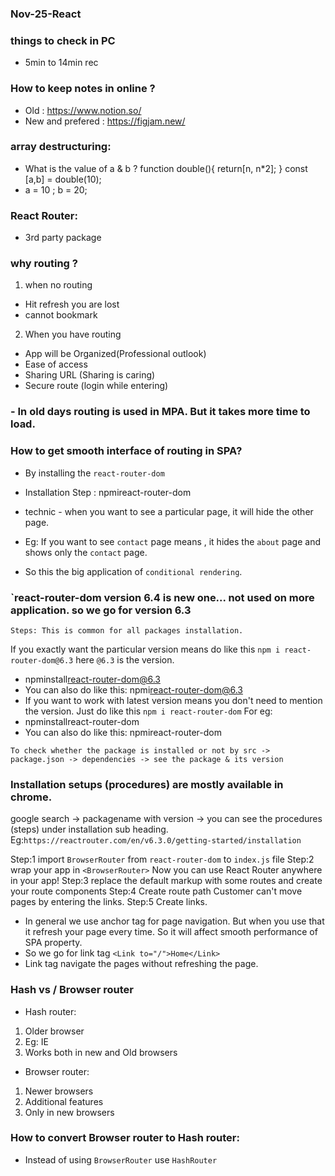 ### Nov-25-React

### things to check in PC

- 5min to 14min rec

### How to keep notes in online ?

- Old : https://www.notion.so/
- New and prefered : https://figjam.new/

### array destructuring:

- What is the value of a & b ?
  function double(){
  return[n, n*2];
  }
  const [a,b] = double(10);
- a = 10 ; b = 20;

### React Router:

- 3rd party package

### why routing ?

1. when no routing

- Hit refresh you are lost
- cannot bookmark

2. When you have routing

- App will be Organized(Professional outlook)
- Ease of access
- Sharing URL (Sharing is caring)
- Secure route (login while entering)

### - In old days routing is used in MPA. But it takes more time to load.

### How to get smooth interface of routing in SPA?

- By installing the `react-router-dom`
- Installation Step : npm<space>i<space>react-router-dom

- technic - when you want to see a particular page, it will hide the other page.
- Eg: If you want to see `contact` page means , it hides the `about` page and shows only the `contact` page.
- So this the big application of `conditional rendering`.

### `react-router-dom version 6.4 is new one... not used on more application. so we go for version 6.3

`Steps: This is common for all packages installation.`

If you exactly want the particular version means do like this `npm i react-router-dom@6.3` here `@6.3` is the version.

- npm<space>install<space>react-router-dom@6.3
- You can also do like this: npm<space>i<space>react-router-dom@6.3
- If you want to work with latest version means you don't need to mention the version. Just do like this `npm i react-router-dom`
  For eg:
- npm<space>install<space>react-router-dom
- You can also do like this: npm<space>i<space>react-router-dom

`To check whether the package is installed or not by src -> package.json -> dependencies -> see the package & its version`

### Installation setups (procedures) are mostly available in chrome.

google search -> packagename with version -> you can see the procedures (steps) under installation sub heading.
Eg:`https://reactrouter.com/en/v6.3.0/getting-started/installation`

Step:1 import `BrowserRouter` from `react-router-dom` to `index.js` file
Step:2 wrap your app in `<BrowserRouter>`
Now you can use React Router anywhere in your app!
Step:3 replace the default markup with some routes and create your route components
Step:4 Create route path
Customer can't move pages by entering the links.
Step:5 Create links.

- In general we use anchor tag for page navigation. But when you use that it refresh your page every time. So it will affect smooth performance of SPA property.
- So we go for link tag `<Link to="/">Home</Link>`
- Link tag navigate the pages without refreshing the page.

### Hash vs / Browser router

- Hash router:

1. Older browser
2. Eg: IE
3. Works both in new and Old browsers

- Browser router:

1. Newer browsers
2. Additional features
3. Only in new browsers

### How to convert Browser router to Hash router:

- Instead of using `BrowserRouter` use `HashRouter`
